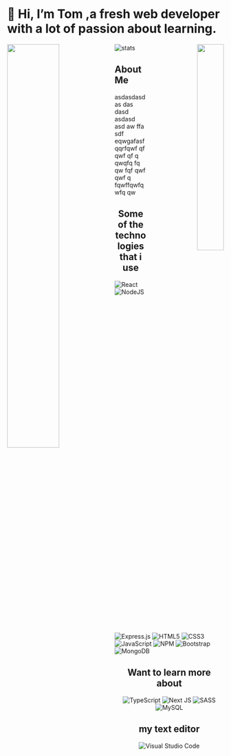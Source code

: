 
# 👋 Hi, I’m Tom ,a fresh web developer with a lot of passion about learning.

<div align="right" >
  
  
  <img align='right' width="35%" src="https://media.giphy.com/media/M9gbBd9nbDrOTu1Mqx/giphy.gif"></img>
  
</div


<div>
  
<img align='left' width="49%" src="https://github-readme-stats.vercel.app/api/top-langs/?username=trousiakis&layout=compact"></img>

</div>

<div align="left" >
  
![stats](https://github-readme-stats.vercel.app/api?username=trousiakis&show_icons=true&theme=radical)
  
</div>


## About Me
asdasdasd as das dasd asdasd asd aw ffa sdf eqwgafasf qqrfqwf qf qwf qf q qwqfq fq qw fqf qwf qwf q fqwffqwfqwfq qw





<h2 align='center'>Some of the technologies that i use</h2>

![React](https://img.shields.io/badge/react-%2320232a.svg?style=for-the-badge&logo=react&logoColor=%2361DAFB)
![NodeJS](https://img.shields.io/badge/node.js-6DA55F?style=for-the-badge&logo=node.js&logoColor=white)
![Express.js](https://img.shields.io/badge/express.js-%23404d59.svg?style=for-the-badge&logo=express&logoColor=%2361DAFB)
![HTML5](https://img.shields.io/badge/html5-%23E34F26.svg?style=for-the-badge&logo=html5&logoColor=white)
![CSS3](https://img.shields.io/badge/css3-%231572B6.svg?style=for-the-badge&logo=css3&logoColor=white)
![JavaScript](https://img.shields.io/badge/javascript-%23323330.svg?style=for-the-badge&logo=javascript&logoColor=%23F7DF1E)
![NPM](https://img.shields.io/badge/NPM-%23000000.svg?style=for-the-badge&logo=npm&logoColor=white)
![Bootstrap](https://img.shields.io/badge/bootstrap-%23563D7C.svg?style=for-the-badge&logo=bootstrap&logoColor=white)
![MongoDB](https://img.shields.io/badge/MongoDB-%234ea94b.svg?style=for-the-badge&logo=mongodb&logoColor=white)






<h2 align='center'>Want to learn more about</h2>
<div align='center'>

![TypeScript](https://img.shields.io/badge/typescript-%23007ACC.svg?style=for-the-badge&logo=typescript&logoColor=white)
![Next JS](https://img.shields.io/badge/Next-black?style=for-the-badge&logo=next.js&logoColor=white)
![SASS](https://img.shields.io/badge/SASS-hotpink.svg?style=for-the-badge&logo=SASS&logoColor=white)
![MySQL](https://img.shields.io/badge/mysql-%2300f.svg?style=for-the-badge&logo=mysql&logoColor=white)

</div>



<h2 align='center'>my text editor</h2>
<div align='center'>

![Visual Studio Code](https://img.shields.io/badge/Visual%20Studio%20Code-0078d7.svg?style=for-the-badge&logo=visual-studio-code&logoColor=white)

</div>


